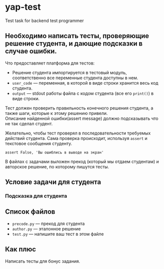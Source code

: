 # yap-test
Test task for backend test programmer

## Необходимо написать тесты, проверяющие решение студента, и дающие подсказки в случае ошибки.

Что предоставляет платформа для тестов:
- Решение студента импортируется в тестовый модуль, соответственно все переменные студента доступны в нем. 
- `user_code` — переменная, в которой в виде строки хранится весь код студента.
- `output` — stdout работы файла с кодом студента (все его `print()`) в виде строки.


Тест должен проверить правильность конечного решения студента, а также шаги, которые к этому решению привели.  
Описание найденной ошибки(assert message) должно подсказывать что не так сделал студент. 

Желательно, чтобы тест проверял в последовательности требуемых действий студента.
Сама проверка происходит, используя `assert` и текстовое сообщения студенту.

`assert False, 'Вы ошиблись в выводе на экран'`

В файлах с задачами выложен прекод (который мы отдаем студентам) и авторское решение, по которому пишутся тесты.

## Условие задачи для студента


### Подсказка для студента


## Список файлов

- `precode.py` — прекод для студента
- `author.py` — эталонное решение
- `test.py` — напишите ваш тест в этом файле

## Как плюс

Написать тесты для бонус задания.
